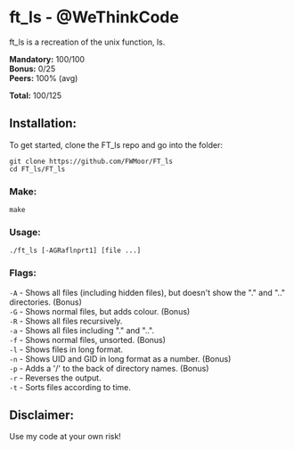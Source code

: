 # ft_ls - @WeThinkCode

ft_ls is a recreation of the unix function, ls.  

**Mandatory:** 100/100  
**Bonus:** 0/25  
**Peers:** 100% (avg)  
  
**Total:** 100/125

## Installation:

To get started, clone the FT_ls repo and go into the folder:

```
git clone https://github.com/FWMoor/FT_ls
cd FT_ls/FT_ls
```
### Make:    

```
make
```

### Usage:

```
./ft_ls [-AGRaflnprt1] [file ...]  
```  

### Flags:  
```-A``` - Shows all files (including hidden files), but doesn't show the "." and ".." directories. (Bonus)  
```-G``` - Shows normal files, but adds colour. (Bonus)  
```-R``` - Shows all files recursively.  
```-a``` - Shows all files including "." and "..".  
```-f``` - Shows normal files, unsorted. (Bonus)  
```-l``` - Shows files in long format.  
```-n``` - Shows UID and GID in long format as a number. (Bonus)  
```-p``` - Adds a '/' to the back of directory names. (Bonus)  
```-r``` - Reverses the output.  
```-t``` - Sorts files according to time.  

## Disclaimer:  
Use my code at your own risk!  

